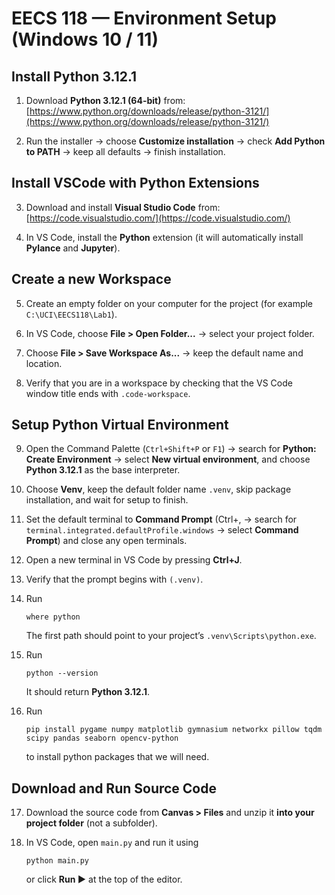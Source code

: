 # EECS 118 — Environment Setup (Windows 10 / 11)

## Install Python 3.12.1
1. Download **Python 3.12.1 (64-bit)** from:
   [https://www.python.org/downloads/release/python-3121/](https://www.python.org/downloads/release/python-3121/)

2. Run the installer → choose **Customize installation** →
   check **Add Python to PATH** → keep all defaults → finish installation.

## Install VSCode with Python Extensions

3. Download and install **Visual Studio Code** from:
   [https://code.visualstudio.com/](https://code.visualstudio.com/)

4. In VS Code, install the **Python** extension (it will automatically install **Pylance** and **Jupyter**).

## Create a new Workspace

5. Create an empty folder on your computer for the project
   (for example `C:\UCI\EECS118\Lab1`).

6. In VS Code, choose **File > Open Folder...** → select your project folder.

7. Choose **File > Save Workspace As...** → keep the default name and location.

8. Verify that you are in a workspace by checking that the VS Code window title ends with `.code-workspace`.

## Setup Python Virtual Environment

9. Open the Command Palette (`Ctrl+Shift+P` or `F1`) → search for
   **Python: Create Environment** → select **New virtual environment**,
   and choose **Python 3.12.1** as the base interpreter.

10. Choose **Venv**, keep the default folder name `.venv`,
    skip package installation, and wait for setup to finish.

11. Set the default terminal to **Command Prompt** (Ctrl+, → search for `terminal.integrated.defaultProfile.windows` → select **Command Prompt**)
    and close any open terminals.

12. Open a new terminal in VS Code by pressing **Ctrl+J**.

13. Verify that the prompt begins with `(.venv)`.

14. Run

    ```
    where python
    ```

    The first path should point to your project’s `.venv\Scripts\python.exe`.

15. Run

    ```
    python --version
    ```

    It should return **Python 3.12.1**.

16. Run
    ```
    pip install pygame numpy matplotlib gymnasium networkx pillow tqdm scipy pandas seaborn opencv-python
    ```
    to install python packages that we will need.

## Download and Run Source Code

17. Download the source code from **Canvas > Files**
    and unzip it **into your project folder** (not a subfolder).

18. In VS Code, open `main.py` and run it using

    ```
    python main.py
    ```

    or click **Run ▶** at the top of the editor.

